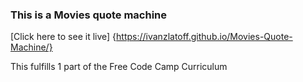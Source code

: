 ### This is a Movies quote machine
[Click here to see it live] {https://ivanzlatoff.github.io/Movies-Quote-Machine/}

This fulfills 1 part of the Free Code Camp Curriculum

